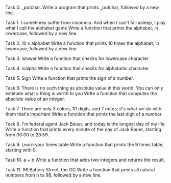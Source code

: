 Task 0. _putchar.
Write a program that prints _putchar, followed by a new line.

Task 1. I sometimes suffer from insomnia. And when I can't fall asleep, I play what I call the alphabet game
Write a function that prints the alphabet, in lowercase, followed by a new line.

Task 2. 10 x alphabet
Write a function that prints 10 times the alphabet, in lowercase, followed by a new line

Task 3. islower
Write a function that checks for lowercase character

Task 4. isalpha
Write a function that checks for alphabetic character.

Task 5. Sign
Write a function that prints the sign of a number.

Task 6. There is no such thing as absolute value in this world. You can only estimate what a thing is worth to you
Write a function that computes the absolute value of an integer.

Task 7. There are only 3 colors, 10 digits, and 7 notes; it's what we do with them that's important
Write a function that prints the last digit of a number.

Task 8. I'm federal agent Jack Bauer, and today is the longest day of my life
Write a function that prints every minute of the day of Jack Bauer, starting from 00:00 to 23:59.

Task 9. Learn your times table
Write a function that prints the 9 times table, starting with 0.

Task 10. a + b
Write a function that adds two integers and returns the result.

Task 11. 98 Battery Street, the OG
Write a function that prints all natural numbers from n to 98, followed by a new line.
